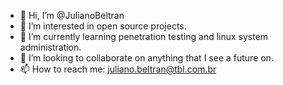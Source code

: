 - 👋 Hi, I’m @JulianoBeltran
- 👀 I’m interested in open source projects.
- 🌱 I’m currently learning penetration testing and linux system administration.
- 💞️ I’m looking to collaborate on anything that I see a future on.
- 📫 How to reach me: juliano.beltran@tbl.com.br

<!---
JulianoBeltran/JulianoBeltran is a ✨ special ✨ repository because its `README.md` (this file) appears on your GitHub profile.
You can click the Preview link to take a look at your changes.
--->

